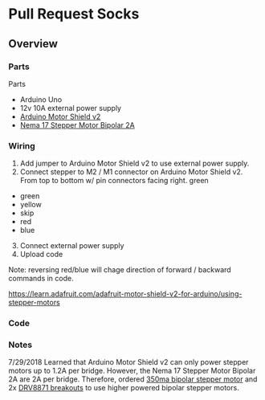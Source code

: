 # Pull Request Socks

## Overview

### Parts

Parts
* Arduino Uno
* 12v 10A external power supply
* [Arduino Motor Shield v2](https://www.adafruit.com/product/1438)
* [Nema 17 Stepper Motor Bipolar 2A](https://www.amazon.com/gp/product/B00PNEQKC0/ref=oh_aui_detailpage_o01_s00?ie=UTF8&psc=1)

### Wiring

1. Add jumper to Arduino Motor Shield v2 to use external power supply.
2. Connect stepper to M2 / M1 connector on Arduino Motor Shield v2.  From top to bottom w/ pin connectors facing right. green
  * green
  * yellow
  * skip
  * red
  * blue
3. Connect external power supply
4. Upload code

Note: reversing red/blue will chage direction of forward / backward commands in code.

https://learn.adafruit.com/adafruit-motor-shield-v2-for-arduino/using-stepper-motors

### Code

### Notes

7/29/2018
Learned that Arduino Motor Shield v2 can only power stepper motors up to 1.2A per bridge.  However, the Nema 17 Stepper Motor Bipolar 2A are 2A per bridge.  Therefore, ordered [350ma bipolar stepper motor](https://www.amazon.com/gp/product/B01N30ISYC/ref=oh_aui_detailpage_o00_s00?ie=UTF8&psc=1) and 2x [DRV8871 breakouts](https://www.amazon.com/gp/product/B06Y4VRXN4/ref=oh_aui_detailpage_o00_s00?ie=UTF8&psc=1) to use higher powered bipolar stepper motors. 
